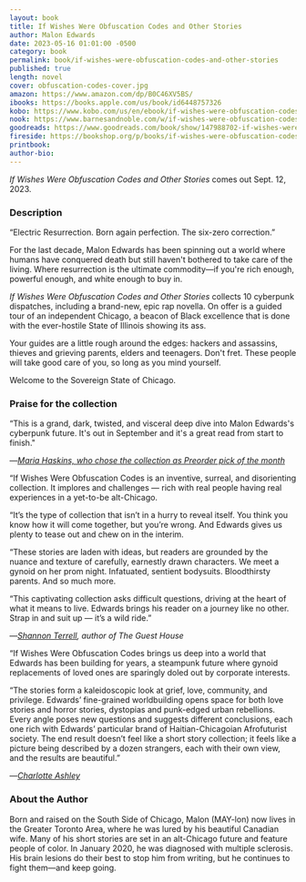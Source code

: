```yaml
---
layout: book
title: If Wishes Were Obfuscation Codes and Other Stories
author: Malon Edwards
date: 2023-05-16 01:01:00 -0500
category: book
permalink: book/if-wishes-were-obfuscation-codes-and-other-stories
published: true
length: novel
cover: obfuscation-codes-cover.jpg
amazon: https://www.amazon.com/dp/B0C46XV5BS/
ibooks: https://books.apple.com/us/book/id6448757326
kobo: https://www.kobo.com/us/en/ebook/if-wishes-were-obfuscation-codes-and-other-stories
nook: https://www.barnesandnoble.com/w/if-wishes-were-obfuscation-codes-and-other-stories-malon-edwards/1143432107
goodreads: https://www.goodreads.com/book/show/147988702-if-wishes-were-obfuscation-codes-and-other-stories
fireside: https://bookshop.org/p/books/if-wishes-were-obfuscation-codes-and-other-stories-malon-edwards/20039487
printbook:
author-bio:
---
```

_If Wishes Were Obfuscation Codes and Other Stories_ comes out Sept. 12, 2023.

### Description

“Electric Resurrection. Born again perfection. The six-zero correction.”

For the last decade, Malon Edwards has been spinning out a world where humans have conquered death but still haven't bothered to take care of the living. Where resurrection is the ultimate commodity—if you're rich enough, powerful enough, and white enough to buy in.

_If Wishes Were Obfuscation Codes and Other Stories_ collects 10 cyberpunk dispatches, including a brand-new, epic rap novella. On offer is a guided tour of an independent Chicago, a beacon of Black excellence that is done with the ever-hostile State of Illinois showing its ass.

Your guides are a little rough around the edges: hackers and assassins, thieves and grieving parents, elders and teenagers. Don't fret. These people will take good care of you, so long as you mind yourself.

Welcome to the Sovereign State of Chicago.

### Praise for the collection

“This is a grand, dark, twisted, and visceral deep dive into Malon Edwards's cyberpunk future. It's out in September and it's a great read from start to finish."

—_[Maria Haskins, who chose the collection as Preorder pick of the month](https://maria-is-reading.blogspot.com/2023/06/my-sci-fi-fantasy-horror-short-fiction.html)_

“If Wishes Were Obfuscation Codes is an inventive, surreal, and disorienting collection. It implores and challenges — rich with real people having real experiences in a yet-to-be alt-Chicago.

“It’s the type of collection that isn’t in a hurry to reveal itself. You think you know how it will come together, but you’re wrong. And Edwards gives us plenty to tease out and chew on in the interim.

“These stories are laden with ideas, but readers are grounded by the nuance and texture of carefully, earnestly drawn characters. We meet a gynoid on her prom night. Infatuated, sentient bodysuits. Bloodthirsty parents. And so much more.

“This captivating collection asks difficult questions, driving at the heart of what it means to live. Edwards brings his reader on a journey like no other. Strap in and suit up — it’s a wild ride.”

—_[Shannon Terrell](https://shannonterrell.com), author of The Guest House_

“If Wishes Were Obfuscation Codes brings us deep into a world that Edwards has been building for years, a steampunk future where gynoid replacements of loved ones are sparingly doled out by corporate interests. 

“The stories form a kaleidoscopic look at grief, love, community, and privilege. Edwards’ fine-grained worldbuilding opens space for both love stories and horror stories, dystopias and punk-edged urban rebellions. Every angle poses new questions and suggests different conclusions, each one rich with Edwards’ particular brand of Haitian-Chicagoian Afrofuturist society. The end result doesn’t feel like a short story collection; it feels like a picture being described by a dozen strangers, each with their own view, and the results are beautiful.”

—_[Charlotte Ashley](https://twitter.com/CharlotteAshley)_

### About the Author

Born and raised on the South Side of Chicago, Malon (MAY-lon) now lives in the Greater Toronto Area, where he was lured by his beautiful Canadian wife. Many of his short stories are set in an alt-Chicago future and feature people of color. In January 2020, he was diagnosed with multiple sclerosis. His brain lesions do their best to stop him from writing, but he continues to fight them—and keep going. 

